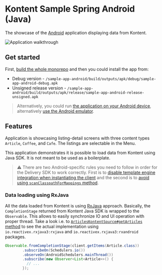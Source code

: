 # Kontent Sample Spring Android (Java)

The showcase of the [Android](https://www.android.com/) application displaying data from Kontent.

![Application walkthrough](./adroid-app-showcase.gif)

## Get started

First, [build the whole monorepo](../README.md#Build-and-Test) and then you could install the app from:

* Debug version - `/sample-app-android/build/outputs/apk/debug/sample-app-android-debug.apk`
* Unsigned release version - `/sample-app-android/build/outputs/apk/release/sample-app-android-release-unsigned.apk`

> Alternatively, you could run [the application on your Android device](https://developer.android.com/studio/run), alternatively [use the Android emulator](https://developer.android.com/studio/run/emulator).

## Features

Application is showcasing listing-detail screens with three content types `Article`, `Coffee`, and `Cafe`. The listings are selectable in the Menu.

This application demonstrates it is possible to load data from Kontent using Java SDK. It is not meant to be used as a boilerplate.

>⚠ There are two Android-specific rules you need to follow in order for the Delivery SDK to work correctly. First is to [disable template engine integration when instantiating the client](../kontent-delivery/README.md#1-initialize-the-delivery-client-for-android-development) and the second is to [avoid using `scanClasspathForMappings` method](../kontent-delivery/README.md#2-register-strongly-typed-models).

### Data loading using RxJava

All the data loaded from Kontent is using [RxJava](https://github.com/ReactiveX/RxJava) approach. Basically, the `CompletionStage` returned from Kontent Java SDK is wrapped to the `Observable`. This allows to easily synchronize IO and UI operation with proper thread. Take a look i.e. to [`ArticlesKontentSource#getArticles` method](src/main/java/kontent/ai/data/source/articles/ArticlesKontentSource.java#L40) to see the actual implementation using `io.reactivex.rxjava3:rxjava` and `io.reactivex.rxjava3:rxandroid` packages.

```java
Observable.fromCompletionStage(client.getItems(Article.class))
        .subscribeOn(Schedulers.io())
        .observeOn(AndroidSchedulers.mainThread())
        .subscribe(new Observer<List<Article>>() {
          // ...
        });
```
